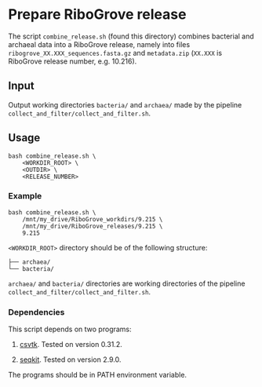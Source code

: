 # Prepare RiboGrove release

The script `combine_release.sh` (found this directory) combines bacterial and archaeal data into a RiboGrove release, namely into files `ribogrove_XX.XXX_sequences.fasta.gz` and `metadata.zip` (`XX.XXX` is RiboGrove release number, e.g. 10.216).

## Input

Output working directories `bacteria/` and `archaea/` made by the pipeline `collect_and_filter/collect_and_filter.sh`.

## Usage

```
bash combine_release.sh \
    <WORKDIR_ROOT> \
    <OUTDIR> \
    <RELEASE_NUMBER>
```

### Example

```
bash combine_release.sh \
    /mnt/my_drive/RiboGrove_workdirs/9.215 \
    /mnt/my_drive/RiboGrove_releases/9.215 \
    9.215
```

`<WORKDIR_ROOT>` directory should be of the following structure:

```
├── archaea/
└── bacteria/
```

`archaea/` and `bacteria/` directories are working directories of the pipeline `collect_and_filter/collect_and_filter.sh`.

### Dependencies

This script depends on two programs:

1. [csvtk](https://github.com/shenwei356/csvtk). Tested on version 0.31.2.

2. [seqkit](https://github.com/shenwei356/seqkit). Tested on version 2.9.0.

The programs should be in PATH environment variable.
